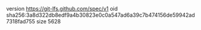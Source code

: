 version https://git-lfs.github.com/spec/v1
oid sha256:3a8d322db8edf9a4b30823e0c0a547ad6a39c7b474156de59942ad7318fad755
size 5628
